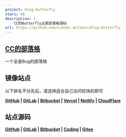 ```yaml
---
project: blog-butterfly
stars: 48
description: |-
    CC的Butterfly主题部落格源码
url: https://github.com/ccknbc-actions/blog-butterfly
---
```


## [CC的部落格](https://blog.ccknbc.cc)

一个全是Bug的部落格

## 镜像站点

以下排名不分先后，请选择适合自己访问较快的即可

**[GitHub](https://github.blog.ccknbc.cc) | [GitLab](https://gitlab.blog.ccknbc.cc) | [Bitbucket](https://ccknbc.bitbucket.io) | [Vercel](https://vercel.blog.ccknbc.cc) | [Netlify](https://netlify.blog.ccknbc.cc) | [CloudFlare](https://cloudflare.blog.ccknbc.cc)**

## 站点源码

**[GitHub](https://github.com/ccknbc-actions/blog-butterfly) | [GitLab](https://gitlab.com/CCKNBC/ccknbc.gitlab.io) | [Bitbucket](https://bitbucket.org/ccknbc-cc/blog) | [Coding](https://ccknbc.coding.net/public/blog/blog-butterfly/git/files) | [Gitee](https://gitee.com/ccknbc/blog-butterfly)**

